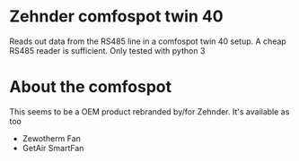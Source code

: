 # Zehnder comfospot twin 40

Reads out data from the RS485 line in a comfospot twin 40 setup.
A cheap RS485 reader is sufficient.
Only tested with python 3

# About the comfospot
This seems to be a OEM product rebranded by/for Zehnder.
It's available as too
* Zewotherm Fan
* GetAir SmartFan
